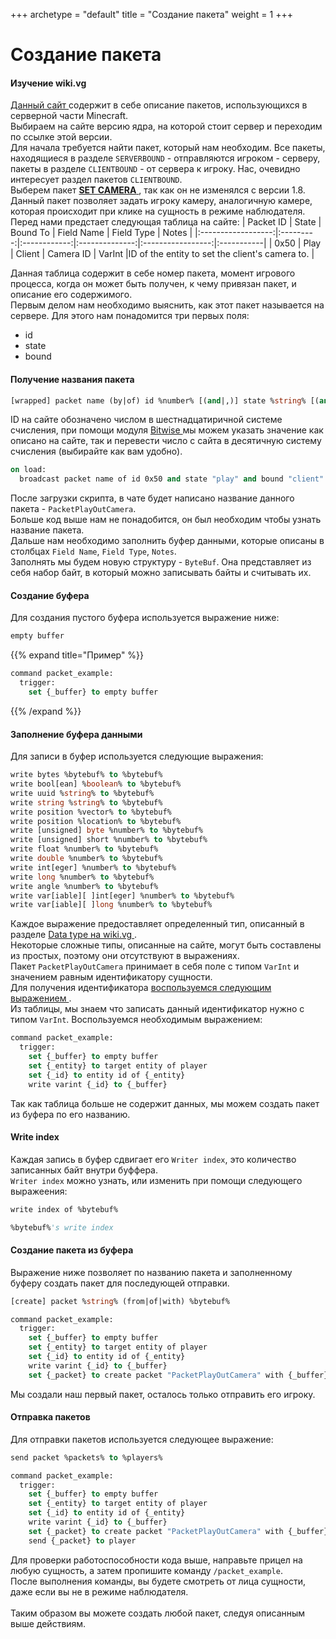 +++
archetype = "default"
title = "Создание пакета"
weight = 1
+++
# Создание пакета
#### Изучение wiki.vg
[Данный сайт <i class="fas fa-link"></i>](https://wiki.vg/Protocol_version_numbers#Release) содержит в себе описание пакетов, использующихся в серверной части Minecraft.\
Выбираем на сайте версию ядра, на которой стоит сервер и переходим по ссылке этой версии.\
Для начала требуется найти пакет, который нам необходим. Все пакеты, находящиеся в разделе `SERVERBOUND` - отправляются игроком - серверу, пакеты в разделе `CLIENTBOUND` - от сервера к игроку.
Нас, очевидно интересует раздел пакетов `CLIENTBOUND`.\
Выберем пакет [**SET CAMERA** <i class="fas fa-link"></i>](https://wiki.vg/Protocol#Set_Camera), так как он не изменялся с версии 1.8.\
Данный пакет позволяет задать игроку камеру, аналогичную камере, которая происходит при клике на сущность в режиме наблюдателя.\
Перед нами предстает следующая таблица на сайте:
| Packet ID          |   State   |   Bound To   |   Field Name   |     Field Type    | Notes      |
|:------------------:|:---------:|:------------:|:--------------:|:-----------------:|:-----------|
|       0x50	     |   Play    |    Client    |	Camera ID    |	    VarInt       |ID of the entity to set the client's camera to. |

Данная таблица содержит в себе номер пакета, момент игрового процесса, когда он может быть получен, к чему привязан пакет, и описание его содержимого.\
Первым делом нам необходимо выяснить, как этот пакет называется на сервере. Для этого нам понадомится три первых поля:
- id
- state
- bound

#### Получение названия пакета
```vb
[wrapped] packet name (by|of) id %number% [(and|,)] state %string% [(and|,)] bound %string%
```
ID на сайте обозначено числом в шестнадцатиричной системе счисления, при помощи модуля [Bitwise <i class="fas fa-link"></i>](../../bitwise/#число-в-шестнадцатиричной-системе) 
мы можем указать значение как описано на сайте, так и перевести число с сайта в десятичную систему счисления (выбирайте как вам удобно).
```vb
on load:
  broadcast packet name of id 0x50 and state "play" and bound "client"
```

После загрузки скрипта, в чате будет написано название данного пакета - `PacketPlayOutCamera`.\
Больше код выше нам не понадобится, он был необходим чтобы узнать название пакета.\
Дальше нам необходимо заполнить буфер данными, которые описаны в столбцах `Field Name`, `Field Type`, `Notes`.\
Заполнять мы будем новую структуру - `ByteBuf`. Она представляет из себя набор байт, в который можно записывать байты и считывать их.
#### Создание буфера
Для создания пустого буфера используется выражение ниже:
```vb
empty buffer
```
{{% expand title="Пример" %}}
```vb
command packet_example:
  trigger:
    set {_buffer} to empty buffer
```
{{% /expand %}}

#### Заполнение буфера данными
Для записи в буфер используется следующие выражения:
```vb
write bytes %bytebuf% to %bytebuf%
write bool[ean] %boolean% to %bytebuf%
write uuid %string% to %bytebuf%
write string %string% to %bytebuf%
write position %vector% to %bytebuf%
write position %location% to %bytebuf%
write [unsigned] byte %number% to %bytebuf%
write [unsigned] short %number% to %bytebuf%
write float %number% to %bytebuf%
write double %number% to %bytebuf%
write int[eger] %number% to %bytebuf%
write long %number% to %bytebuf%
write angle %number% to %bytebuf%
write var[iable][ ]int[eger] %number% to %bytebuf%
write var[iable][ ]long %number% to %bytebuf%
```
Каждое выражение предоставляет определенный тип, описанный в разделе [Data type на wiki.vg <i class="fas fa-link"></i>](https://wiki.vg/Protocol#Data_types).\
Некоторые сложные типы, описанные на сайте, могут быть составлены из простых, поэтому они отсутствуют в выражениях.\
Пакет `PacketPlayOutCamera` принимает в себя поле с типом `VarInt` и значением равным идентификатору сущности.\
Для получения идентификатора [воспользуемся следующим выражением <i class="fas fa-link"></i>](./additional/#получить-id-сущности).\
Из таблицы, мы знаем что записать данный идентификатор нужно с типом `VarInt`. Воспользуемся необходимым выражением:
```vb
command packet_example:
  trigger:
    set {_buffer} to empty buffer
    set {_entity} to target entity of player
    set {_id} to entity id of {_entity}
    write varint {_id} to {_buffer}
```
Так как таблица больше не содержит данных, мы можем создать пакет из буфера по его названию.

#### Write index 
Каждая запись в буфер сдвигает его `Writer index`, это количество записанных байт внутри буффера.\
`Writer index` можно узнать, или изменить при помощи следующего выражеения:
```vb
write index of %bytebuf%
```
```vb
%bytebuf%'s write index
```

#### Создание пакета из буфера
Выражение ниже позволяет по названию пакета и заполненному буферу создать пакет для последующей отправки.
```vb
[create] packet %string% (from|of|with) %bytebuf%
```
```vb
command packet_example:
  trigger:
    set {_buffer} to empty buffer
    set {_entity} to target entity of player
    set {_id} to entity id of {_entity}
    write varint {_id} to {_buffer}
    set {_packet} to create packet "PacketPlayOutCamera" with {_buffer}
```
Мы создали наш первый пакет, осталось только отправить его игроку.
#### Отправка пакетов
Для отправки пакетов используется следующее выражение:
```vb
send packet %packets% to %players%
```
```vb
command packet_example:
  trigger:
    set {_buffer} to empty buffer
    set {_entity} to target entity of player
    set {_id} to entity id of {_entity}
    write varint {_id} to {_buffer}
    set {_packet} to create packet "PacketPlayOutCamera" with {_buffer}
    send {_packet} to player
```

Для проверки работоспособности кода выше, направьте прицел на любую сущность, а затем пропишите команду `/packet_example`.\
После выполнения команды, вы будете смотреть от лица сущности, даже если вы не в режиме наблюдателя.
\
\
Таким образом вы можете создать любой пакет, следуя описанным выше действиям.
